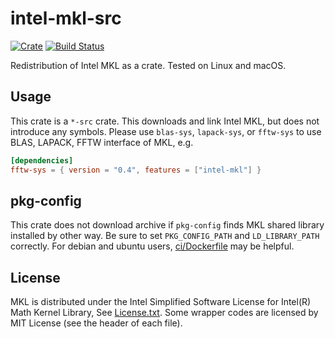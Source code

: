 # intel-mkl-src
[![Crate](http://meritbadge.herokuapp.com/intel-mkl-src)](https://crates.io/crates/intel-mkl-src)
[![Build Status](https://dev.azure.com/rust-math/intel-mkl-src/_apis/build/status/rust-math.intel-mkl-src?branchName=master)](https://dev.azure.com/rust-math/intel-mkl-src/_build/latest?definitionId=1&branchName=master)

Redistribution of Intel MKL as a crate. Tested on Linux and macOS.

## Usage

This crate is a `*-src` crate. This downloads and link Intel MKL, but does not introduce any symbols.
Please use `blas-sys`, `lapack-sys`, or `fftw-sys` to use BLAS, LAPACK, FFTW interface of MKL, e.g.

```toml
[dependencies]
fftw-sys = { version = "0.4", features = ["intel-mkl"] }
```

## pkg-config

This crate does not download archive if `pkg-config` finds MKL shared library installed by other way.
Be sure to set `PKG_CONFIG_PATH` and `LD_LIBRARY_PATH` correctly.
For debian and ubuntu users, [ci/Dockerfile](ci/Dockerfile) may be helpful.

## License
MKL is distributed under the Intel Simplified Software License for Intel(R) Math Kernel Library, See [License.txt](License.txt).
Some wrapper codes are licensed by MIT License (see the header of each file).

